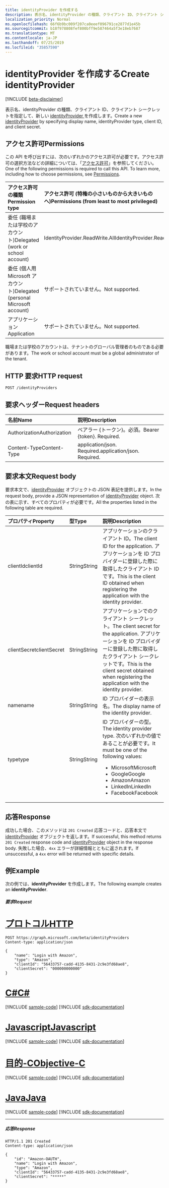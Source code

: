 ```yaml
---
title: identityProvider を作成する
description: 表示名、identityProvider の種類、クライアント ID、クライアント シークレットを指定して、新しい  identityProvider  を作成します。
localization_priority: Normal
ms.openlocfilehash: 66f6b9bc009f207ca0eeef096791ce2877d1e45b
ms.sourcegitcommit: b18f978808fef800bff9e587464a5f3e18eb7687
ms.translationtype: MT
ms.contentlocale: ja-JP
ms.lasthandoff: 07/25/2019
ms.locfileid: "35857590"
---
```

# <a name="create-identityprovider"></a><span data-ttu-id="2a63a-103">identityProvider を作成する</span><span class="sxs-lookup"><span data-stu-id="2a63a-103">Create identityProvider</span></span>

[!INCLUDE [beta-disclaimer](../../includes/beta-disclaimer.md)]

<span data-ttu-id="2a63a-104">表示名、identityProvider の種類、クライアント ID、クライアント シークレットを指定して、新しい [ identityProvider ](../resources/identityprovider.md) を作成します。</span><span class="sxs-lookup"><span data-stu-id="2a63a-104">Create a new [identityProvider](../resources/identityprovider.md) by specifying display name, identityProvider type, client ID, and client secret.</span></span>

## <a name="permissions"></a><span data-ttu-id="2a63a-105">アクセス許可</span><span class="sxs-lookup"><span data-stu-id="2a63a-105">Permissions</span></span>

<span data-ttu-id="2a63a-p101">この API を呼び出すには、次のいずれかのアクセス許可が必要です。アクセス許可の選択方法などの詳細については、「[アクセス許可](/graph/permissions-reference)」を参照してください。</span><span class="sxs-lookup"><span data-stu-id="2a63a-p101">One of the following permissions is required to call this API. To learn more, including how to choose permissions, see [Permissions](/graph/permissions-reference).</span></span>

|<span data-ttu-id="2a63a-108">アクセス許可の種類</span><span class="sxs-lookup"><span data-stu-id="2a63a-108">Permission type</span></span>      | <span data-ttu-id="2a63a-109">アクセス許可 (特権の小さいものから大きいものへ)</span><span class="sxs-lookup"><span data-stu-id="2a63a-109">Permissions (from least to most privileged)</span></span>              |
|:--------------------|:---------------------------------------------------------|
|<span data-ttu-id="2a63a-110">委任 (職場または学校のアカウント)</span><span class="sxs-lookup"><span data-stu-id="2a63a-110">Delegated (work or school account)</span></span>|<span data-ttu-id="2a63a-111">IdentityProvider.ReadWrite.All</span><span class="sxs-lookup"><span data-stu-id="2a63a-111">IdentityProvider.ReadWrite.All</span></span>|
|<span data-ttu-id="2a63a-112">委任 (個人用 Microsoft アカウント)</span><span class="sxs-lookup"><span data-stu-id="2a63a-112">Delegated (personal Microsoft account)</span></span>| <span data-ttu-id="2a63a-113">サポートされていません。</span><span class="sxs-lookup"><span data-stu-id="2a63a-113">Not supported.</span></span>|
|<span data-ttu-id="2a63a-114">アプリケーション</span><span class="sxs-lookup"><span data-stu-id="2a63a-114">Application</span></span>|<span data-ttu-id="2a63a-115">サポートされていません。</span><span class="sxs-lookup"><span data-stu-id="2a63a-115">Not supported.</span></span>|

<span data-ttu-id="2a63a-116">職場または学校のアカウントは、テナントのグローバル管理者のものである必要があります。</span><span class="sxs-lookup"><span data-stu-id="2a63a-116">The work or school account must be a global administrator of the tenant.</span></span>

## <a name="http-request"></a><span data-ttu-id="2a63a-117">HTTP 要求</span><span class="sxs-lookup"><span data-stu-id="2a63a-117">HTTP request</span></span>

<!-- { "blockType": "ignored" } -->
```http
POST /identityProviders
```

## <a name="request-headers"></a><span data-ttu-id="2a63a-118">要求ヘッダー</span><span class="sxs-lookup"><span data-stu-id="2a63a-118">Request headers</span></span>

|<span data-ttu-id="2a63a-119">名前</span><span class="sxs-lookup"><span data-stu-id="2a63a-119">Name</span></span>|<span data-ttu-id="2a63a-120">説明</span><span class="sxs-lookup"><span data-stu-id="2a63a-120">Description</span></span>|
|:---------------|:----------|
|<span data-ttu-id="2a63a-121">Authorization</span><span class="sxs-lookup"><span data-stu-id="2a63a-121">Authorization</span></span>|<span data-ttu-id="2a63a-p102">ベアラー {トークン}。必須。</span><span class="sxs-lookup"><span data-stu-id="2a63a-p102">Bearer {token}. Required.</span></span>|
|<span data-ttu-id="2a63a-124">Content-Type</span><span class="sxs-lookup"><span data-stu-id="2a63a-124">Content-Type</span></span>|<span data-ttu-id="2a63a-p103">application/json. Required.</span><span class="sxs-lookup"><span data-stu-id="2a63a-p103">application/json. Required.</span></span>|

## <a name="request-body"></a><span data-ttu-id="2a63a-127">要求本文</span><span class="sxs-lookup"><span data-stu-id="2a63a-127">Request body</span></span>

<span data-ttu-id="2a63a-128">要求本文で、[identityProvider](../resources/identityprovider.md) オブジェクトの JSON 表記を提供します。</span><span class="sxs-lookup"><span data-stu-id="2a63a-128">In the request body, provide a JSON representation of [identityProvider](../resources/identityprovider.md) object.</span></span> <span data-ttu-id="2a63a-129">次の表に示す、すべてのプロパティが必要です。</span><span class="sxs-lookup"><span data-stu-id="2a63a-129">All the properties listed in the following table are required.</span></span>

|<span data-ttu-id="2a63a-130">プロパティ</span><span class="sxs-lookup"><span data-stu-id="2a63a-130">Property</span></span>|<span data-ttu-id="2a63a-131">型</span><span class="sxs-lookup"><span data-stu-id="2a63a-131">Type</span></span>|<span data-ttu-id="2a63a-132">説明</span><span class="sxs-lookup"><span data-stu-id="2a63a-132">Description</span></span>|
|:---------------|:--------|:----------|
|<span data-ttu-id="2a63a-133">clientId</span><span class="sxs-lookup"><span data-stu-id="2a63a-133">clientId</span></span>|<span data-ttu-id="2a63a-134">String</span><span class="sxs-lookup"><span data-stu-id="2a63a-134">String</span></span>|<span data-ttu-id="2a63a-135">アプリケーションのクライアント ID。</span><span class="sxs-lookup"><span data-stu-id="2a63a-135">The client ID for the application.</span></span> <span data-ttu-id="2a63a-136">アプリケーションを ID プロバイダーに登録した際に取得したクライアント ID です。</span><span class="sxs-lookup"><span data-stu-id="2a63a-136">This is the client ID obtained when registering the application with the identity provider.</span></span>|
|<span data-ttu-id="2a63a-137">clientSecret</span><span class="sxs-lookup"><span data-stu-id="2a63a-137">clientSecret</span></span>|<span data-ttu-id="2a63a-138">String</span><span class="sxs-lookup"><span data-stu-id="2a63a-138">String</span></span>|<span data-ttu-id="2a63a-139">アプリケーションでのクライアント シークレット。</span><span class="sxs-lookup"><span data-stu-id="2a63a-139">The client secret for the application.</span></span> <span data-ttu-id="2a63a-140">アプリケーションを ID プロバイダーに登録した際に取得したクライアント シークレットです。</span><span class="sxs-lookup"><span data-stu-id="2a63a-140">This is the client secret obtained when registering the application with the identity provider.</span></span>|
|<span data-ttu-id="2a63a-141">name</span><span class="sxs-lookup"><span data-stu-id="2a63a-141">name</span></span>|<span data-ttu-id="2a63a-142">String</span><span class="sxs-lookup"><span data-stu-id="2a63a-142">String</span></span>|<span data-ttu-id="2a63a-143">ID プロバイダーの表示名。</span><span class="sxs-lookup"><span data-stu-id="2a63a-143">The display name of the identity provider.</span></span>|
|<span data-ttu-id="2a63a-144">type</span><span class="sxs-lookup"><span data-stu-id="2a63a-144">type</span></span>|<span data-ttu-id="2a63a-145">String</span><span class="sxs-lookup"><span data-stu-id="2a63a-145">String</span></span>|<span data-ttu-id="2a63a-146">ID プロバイダーの型。</span><span class="sxs-lookup"><span data-stu-id="2a63a-146">The identity provider type.</span></span> <span data-ttu-id="2a63a-147">次のいずれかの値であることが必要です。</span><span class="sxs-lookup"><span data-stu-id="2a63a-147">It must be one of the following values:</span></span> <ul><li/><span data-ttu-id="2a63a-148">Microsoft</span><span class="sxs-lookup"><span data-stu-id="2a63a-148">Microsoft</span></span><li/><span data-ttu-id="2a63a-149">Google</span><span class="sxs-lookup"><span data-stu-id="2a63a-149">Google</span></span><li/><span data-ttu-id="2a63a-150">Amazon</span><span class="sxs-lookup"><span data-stu-id="2a63a-150">Amazon</span></span><li/><span data-ttu-id="2a63a-151">LinkedIn</span><span class="sxs-lookup"><span data-stu-id="2a63a-151">LinkedIn</span></span><li/><span data-ttu-id="2a63a-152">Facebook</span><span class="sxs-lookup"><span data-stu-id="2a63a-152">Facebook</span></span></ul>|

## <a name="response"></a><span data-ttu-id="2a63a-153">応答</span><span class="sxs-lookup"><span data-stu-id="2a63a-153">Response</span></span>

<span data-ttu-id="2a63a-154">成功した場合、このメソッドは `201 Created` 応答コードと、応答本文で [identityProvider](../resources/identityprovider.md) オブジェクトを返します。</span><span class="sxs-lookup"><span data-stu-id="2a63a-154">If successful, this method returns `201 Created` response code and [identityProvider](../resources/identityprovider.md) object in the response body.</span></span> <span data-ttu-id="2a63a-155">失敗した場合、`4xx` エラーが詳細情報とともに返されます。</span><span class="sxs-lookup"><span data-stu-id="2a63a-155">If unsuccessful, a `4xx` error will be returned with specific details.</span></span>

## <a name="example"></a><span data-ttu-id="2a63a-156">例</span><span class="sxs-lookup"><span data-stu-id="2a63a-156">Example</span></span>

<span data-ttu-id="2a63a-157">次の例では、**identityProvider** を作成します。</span><span class="sxs-lookup"><span data-stu-id="2a63a-157">The following example creates an **identityProvider**.</span></span>

##### <a name="request"></a><span data-ttu-id="2a63a-158">要求</span><span class="sxs-lookup"><span data-stu-id="2a63a-158">Request</span></span>


# <a name="httptabhttp"></a>[<span data-ttu-id="2a63a-159">プロトコル</span><span class="sxs-lookup"><span data-stu-id="2a63a-159">HTTP</span></span>](#tab/http)
<!-- {
  "blockType": "request",
  "name": "create_identityprovider_from_identityproviders"
}-->
```http
POST https://graph.microsoft.com/beta/identityProviders
Content-type: application/json

{
    "name": "Login with Amazon",
    "type": "Amazon",
    "clientId": "56433757-cadd-4135-8431-2c9e3fd68ae8",
    "clientSecret": "000000000000"
}
```
# <a name="ctabcsharp"></a>[<span data-ttu-id="2a63a-160">C#</span><span class="sxs-lookup"><span data-stu-id="2a63a-160">C#</span></span>](#tab/csharp)
[!INCLUDE [sample-code](../includes/snippets/csharp/create-identityprovider-from-identityproviders-csharp-snippets.md)]
[!INCLUDE [sdk-documentation](../includes/snippets/snippets-sdk-documentation-link.md)]

# <a name="javascripttabjavascript"></a>[<span data-ttu-id="2a63a-161">Javascript</span><span class="sxs-lookup"><span data-stu-id="2a63a-161">Javascript</span></span>](#tab/javascript)
[!INCLUDE [sample-code](../includes/snippets/javascript/create-identityprovider-from-identityproviders-javascript-snippets.md)]
[!INCLUDE [sdk-documentation](../includes/snippets/snippets-sdk-documentation-link.md)]

# <a name="objective-ctabobjc"></a>[<span data-ttu-id="2a63a-162">目的-C</span><span class="sxs-lookup"><span data-stu-id="2a63a-162">Objective-C</span></span>](#tab/objc)
[!INCLUDE [sample-code](../includes/snippets/objc/create-identityprovider-from-identityproviders-objc-snippets.md)]
[!INCLUDE [sdk-documentation](../includes/snippets/snippets-sdk-documentation-link.md)]

# <a name="javatabjava"></a>[<span data-ttu-id="2a63a-163">Java</span><span class="sxs-lookup"><span data-stu-id="2a63a-163">Java</span></span>](#tab/java)
[!INCLUDE [sample-code](../includes/snippets/java/create-identityprovider-from-identityproviders-java-snippets.md)]
[!INCLUDE [sdk-documentation](../includes/snippets/snippets-sdk-documentation-link.md)]

---


##### <a name="response"></a><span data-ttu-id="2a63a-164">応答</span><span class="sxs-lookup"><span data-stu-id="2a63a-164">Response</span></span>

<!-- {
  "blockType": "response",
  "truncated": true,
  "@odata.type": "microsoft.graph.IdentityProvider"
} -->
```http
HTTP/1.1 201 Created
Content-type: application/json

{
    "id": "Amazon-OAUTH",
    "name": "Login with Amazon",
    "type": "Amazon",
    "clientId": "56433757-cadd-4135-8431-2c9e3fd68ae8",
    "clientSecret": "*****"
}
```
<!-- uuid: 8fcb5dbc-d5aa-4681-8e31-b001d5168d79
2015-10-25 14:57:30 UTC -->
<!--
{
  "type": "#page.annotation",
  "description": "Create identityProvider",
  "keywords": "",
  "section": "documentation",
  "tocPath": "",
  "suppressions": [
  ]
}
-->
